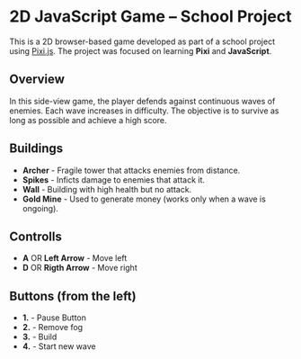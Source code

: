 # 2D JavaScript Game – School Project

This is a 2D browser-based game developed as part of a school project using [Pixi.js](https://pixijs.com/). The project was focused on learning **Pixi** and **JavaScript**.

## Overview

In this side-view game, the player defends against continuous waves of enemies. Each wave increases in difficulty. The objective is to survive as long as possible and achieve a high score.

## Buildings

- **Archer** - Fragile tower that attacks enemies from distance.
- **Spikes** - Inficts damage to enemies that attack it.
- **Wall** - Building with high health but no attack.
- **Gold Mine** - Used to generate money (works only when a wave is ongoing).

## Controlls

- **A** OR **Left Arrow** - Move left
- **D** OR **Rigth Arrow** - Move right

## Buttons (from the left)

- **1.** - Pause Button
- **2.** - Remove fog
- **3.** - Build
- **4.** - Start new wave
